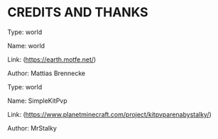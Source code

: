 # CREDITS AND THANKS

Type: world

Name: world

Link: (https://earth.motfe.net/)

Author: Mattias Brennecke


Type: world

Name: SimpleKitPvp

Link: (https://www.planetminecraft.com/project/kitpvparenabystalky/)

Author: MrStalky

